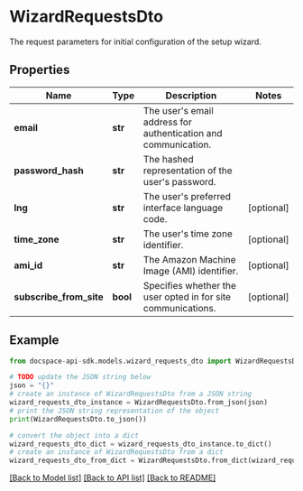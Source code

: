 # WizardRequestsDto
The request parameters for initial configuration of the setup wizard.

## Properties

Name | Type | Description | Notes
------------ | ------------- | ------------- | -------------
**email** | **str** | The user&#39;s email address for authentication and communication. | 
**password_hash** | **str** | The hashed representation of the user&#39;s password. | 
**lng** | **str** | The user&#39;s preferred interface language code. | [optional] 
**time_zone** | **str** | The user&#39;s time zone identifier. | [optional] 
**ami_id** | **str** | The Amazon Machine Image (AMI) identifier. | [optional] 
**subscribe_from_site** | **bool** | Specifies whether the user opted in for site communications. | [optional] 

## Example

```python
from docspace-api-sdk.models.wizard_requests_dto import WizardRequestsDto

# TODO update the JSON string below
json = "{}"
# create an instance of WizardRequestsDto from a JSON string
wizard_requests_dto_instance = WizardRequestsDto.from_json(json)
# print the JSON string representation of the object
print(WizardRequestsDto.to_json())

# convert the object into a dict
wizard_requests_dto_dict = wizard_requests_dto_instance.to_dict()
# create an instance of WizardRequestsDto from a dict
wizard_requests_dto_from_dict = WizardRequestsDto.from_dict(wizard_requests_dto_dict)
```
[[Back to Model list]](../README.md#documentation-for-models) [[Back to API list]](../README.md#documentation-for-api-endpoints) [[Back to README]](../README.md)



